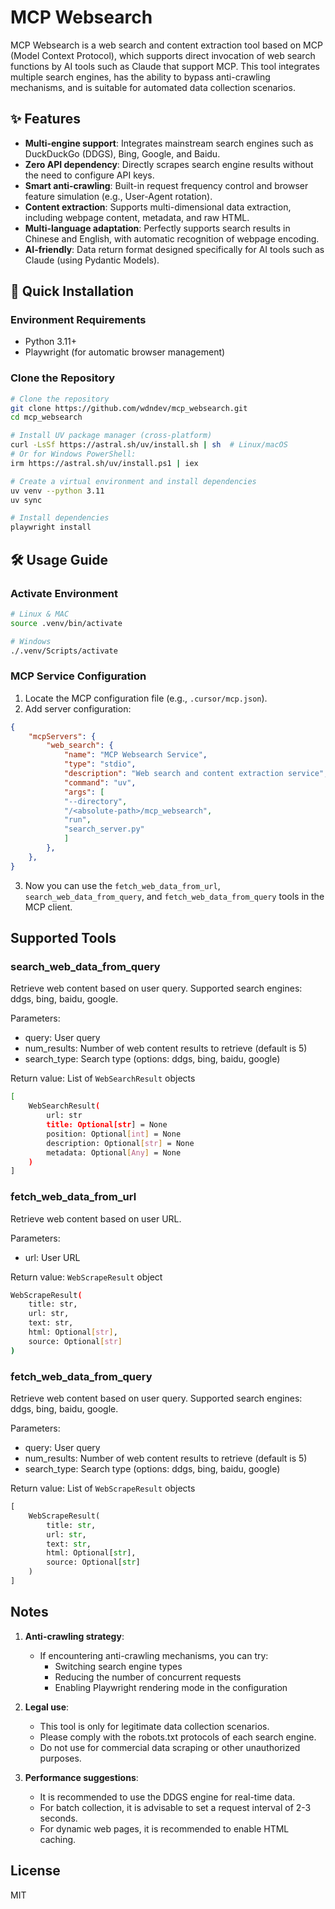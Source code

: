 # MCP Websearch

MCP Websearch is a web search and content extraction tool based on MCP (Model Context Protocol), which supports direct invocation of web search functions by AI tools such as Claude that support MCP. This tool integrates multiple search engines, has the ability to bypass anti-crawling mechanisms, and is suitable for automated data collection scenarios.

## ✨ Features

- **Multi-engine support**: Integrates mainstream search engines such as DuckDuckGo (DDGS), Bing, Google, and Baidu.
- **Zero API dependency**: Directly scrapes search engine results without the need to configure API keys.
- **Smart anti-crawling**: Built-in request frequency control and browser feature simulation (e.g., User-Agent rotation).
- **Content extraction**: Supports multi-dimensional data extraction, including webpage content, metadata, and raw HTML.
- **Multi-language adaptation**: Perfectly supports search results in Chinese and English, with automatic recognition of webpage encoding.
- **AI-friendly**: Data return format designed specifically for AI tools such as Claude (using Pydantic Models).

## 🚀 Quick Installation

### Environment Requirements

- Python 3.11+
- Playwright (for automatic browser management)

### Clone the Repository

```bash
# Clone the repository
git clone https://github.com/wdndev/mcp_websearch.git
cd mcp_websearch

# Install UV package manager (cross-platform)
curl -LsSf https://astral.sh/uv/install.sh | sh  # Linux/macOS
# Or for Windows PowerShell:
irm https://astral.sh/uv/install.ps1 | iex

# Create a virtual environment and install dependencies
uv venv --python 3.11
uv sync

# Install dependencies
playwright install
```

## 🛠 Usage Guide

### Activate Environment

```bash
# Linux & MAC
source .venv/bin/activate

# Windows
./.venv/Scripts/activate
```

### MCP Service Configuration

1. Locate the MCP configuration file (e.g., `.cursor/mcp.json`).
2. Add server configuration:
```json
{
    "mcpServers": {
        "web_search": {
            "name": "MCP Websearch Service",
            "type": "stdio",
            "description": "Web search and content extraction service",
            "command": "uv",
            "args": [
            "--directory",
            "/<absolute-path>/mcp_websearch",
            "run",
            "search_server.py"
            ]
        },
    },
}
```
3. Now you can use the `fetch_web_data_from_url`, `search_web_data_from_query`, and `fetch_web_data_from_query` tools in the MCP client.

## Supported Tools

### search_web_data_from_query

Retrieve web content based on user query. Supported search engines: ddgs, bing, baidu, google.

Parameters:
- query: User query
- num_results: Number of web content results to retrieve (default is 5)
- search_type: Search type (options: ddgs, bing, baidu, google)

Return value: List of `WebSearchResult` objects

```bash
[
    WebSearchResult(
        url: str
        title: Optional[str] = None
        position: Optional[int] = None
        description: Optional[str] = None
        metadata: Optional[Any] = None
    )
]
```

### fetch_web_data_from_url

Retrieve web content based on user URL.

Parameters:
- url: User URL

Return value: `WebScrapeResult` object

```bash
WebScrapeResult(
    title: str,
    url: str,
    text: str,
    html: Optional[str],
    source: Optional[str]
)
```

### fetch_web_data_from_query

Retrieve web content based on user query. Supported search engines: ddgs, bing, baidu, google.

Parameters:
- query: User query
- num_results: Number of web content results to retrieve (default is 5)
- search_type: Search type (options: ddgs, bing, baidu, google)

Return value: List of `WebScrapeResult` objects

```python
[
    WebScrapeResult(
        title: str,
        url: str,
        text: str,
        html: Optional[str],
        source: Optional[str]
    )
]
```

## Notes

1. **Anti-crawling strategy**:
   - If encountering anti-crawling mechanisms, you can try:
        - Switching search engine types
        - Reducing the number of concurrent requests
        - Enabling Playwright rendering mode in the configuration
2. **Legal use**:
    - This tool is only for legitimate data collection scenarios.
    - Please comply with the robots.txt protocols of each search engine.
    - Do not use for commercial data scraping or other unauthorized purposes.

3. **Performance suggestions**:
    - It is recommended to use the DDGS engine for real-time data.
    - For batch collection, it is advisable to set a request interval of 2-3 seconds.
    - For dynamic web pages, it is recommended to enable HTML caching.

## License

MIT

